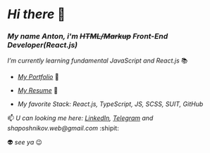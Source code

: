 # _Hi there_ 👋 
### _My name Anton, i'm  <s>HTML/Markup</s> Front-End Developer(React.js)_
_I’m currently learning fundamental JavaScript and React.js_ :books:

- _<a href="https://shaposhnikov.in/" target="_blank">My Portfolio</a>_ :link:

- _<a href="https://shaposhnikov.in/assets-file/resume_Shaposhnikov_Anton.pdf" target="_blank">My Resume</a>_ :link:

- _My favorite Stack: React.js, TypeScript, JS, SCSS, SUIT, GitHub_

📫 _U can looking me here: <a href="https://www.linkedin.com/in/shaposhnikov95/" target="_blank">LinkedIn</a>,
  <a href="https://t.me/purrpurr" target="_blank">Telegram</a> and shaposhnikov.web@gmail.com_ :shipit:


:alien: _see ya_ :wink:

 
 
